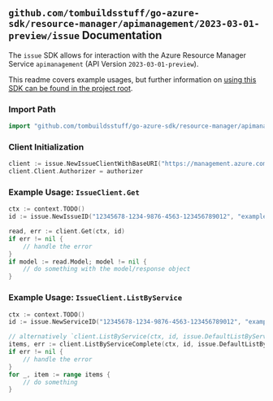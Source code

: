 
## `github.com/tombuildsstuff/go-azure-sdk/resource-manager/apimanagement/2023-03-01-preview/issue` Documentation

The `issue` SDK allows for interaction with the Azure Resource Manager Service `apimanagement` (API Version `2023-03-01-preview`).

This readme covers example usages, but further information on [using this SDK can be found in the project root](https://github.com/tombuildsstuff/go-azure-sdk/tree/main/docs).

### Import Path

```go
import "github.com/tombuildsstuff/go-azure-sdk/resource-manager/apimanagement/2023-03-01-preview/issue"
```


### Client Initialization

```go
client := issue.NewIssueClientWithBaseURI("https://management.azure.com")
client.Client.Authorizer = authorizer
```


### Example Usage: `IssueClient.Get`

```go
ctx := context.TODO()
id := issue.NewIssueID("12345678-1234-9876-4563-123456789012", "example-resource-group", "serviceValue", "issueIdValue")

read, err := client.Get(ctx, id)
if err != nil {
	// handle the error
}
if model := read.Model; model != nil {
	// do something with the model/response object
}
```


### Example Usage: `IssueClient.ListByService`

```go
ctx := context.TODO()
id := issue.NewServiceID("12345678-1234-9876-4563-123456789012", "example-resource-group", "serviceValue")

// alternatively `client.ListByService(ctx, id, issue.DefaultListByServiceOperationOptions())` can be used to do batched pagination
items, err := client.ListByServiceComplete(ctx, id, issue.DefaultListByServiceOperationOptions())
if err != nil {
	// handle the error
}
for _, item := range items {
	// do something
}
```
